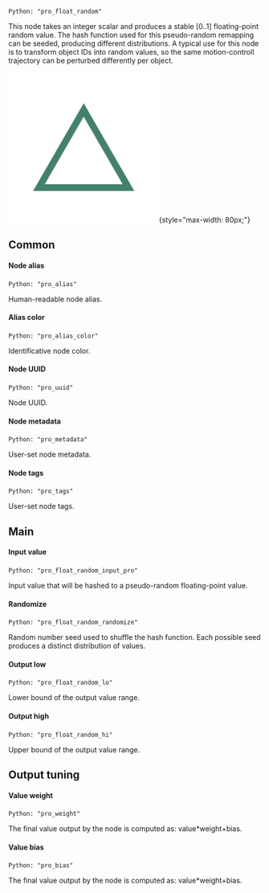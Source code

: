 `Python: "pro_float_random"`

This node takes an integer scalar and produces a stable [0..1] floating-point random value. The hash function used for this pseudo-random remapping can be seeded, producing different distributions. A typical use for this node is to transform object IDs into random values, so the same motion-controll trajectory can be perturbed differently per object.

![Icon](pro_float_random_swatch.png "Icon"){style="max-width: 80px;"}

## Common

#### Node alias
`Python: "pro_alias"`

Human-readable node alias.

#### Alias color
`Python: "pro_alias_color"`

Identificative node color.

#### Node UUID
`Python: "pro_uuid"`

Node UUID.

#### Node metadata
`Python: "pro_metadata"`

User-set node metadata.

#### Node tags
`Python: "pro_tags"`

User-set node tags.

## Main

#### Input value
`Python: "pro_float_random_input_pro"`

Input value that will be hashed to a pseudo-random floating-point value.

#### Randomize
`Python: "pro_float_random_randomize"`

Random number seed used to shuffle the hash function. Each possible seed produces a distinct distribution of values.

#### Output low
`Python: "pro_float_random_lo"`

Lower bound of the output value range.

#### Output high
`Python: "pro_float_random_hi"`

Upper bound of the output value range.

## Output tuning

#### Value weight
`Python: "pro_weight"`

The final value output by the node is computed as: value*weight+bias.

#### Value bias
`Python: "pro_bias"`

The final value output by the node is computed as: value*weight+bias.

